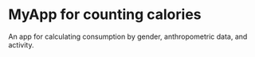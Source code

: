 # MyApp for counting calories

An app for calculating consumption by gender, anthropometric data, and activity.
